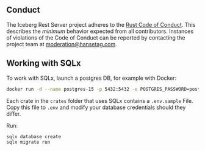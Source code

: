 ## Conduct

The Iceberg Rest Server project adheres to the [Rust Code of Conduct][coc]. This describes
the _minimum_ behavior expected from all contributors. Instances of violations of the
Code of Conduct can be reported by contacting the project team at
[moderation@hansetag.com](mailto:moderation@hansetag.com).

[coc]: https://github.com/rust-lang/rust/blob/master/CODE_OF_CONDUCT.md

## Working with SQLx
To work with SQLx, launch a postgres DB, for example with Docker:
```sh
docker run -d --name postgres-15 -p 5432:5432 -e POSTGRES_PASSWORD=postgres postgres:15
```
Each crate in the `crates` folder that uses SQLx contains a `.env.sample` File.
Copy this file to `.env` and modify your database credentials should they differ.

Run:
```sh
sqlx database create
sqlx migrate run
```
